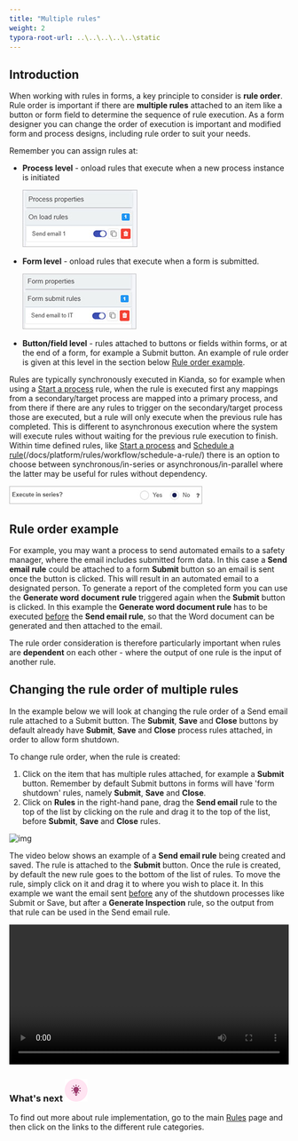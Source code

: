 ```yaml
---
title: "Multiple rules"
weight: 2
typora-root-url: ..\..\..\..\..\static
---
```


## Introduction ##

When working with rules in forms, a key principle to consider is **rule order**. Rule order is important if there are **multiple rules** attached to an item like a button or form field to determine the sequence of rule execution. As a form designer you can change the order of execution is important and modified form and process designs, including rule order to suit your needs.

Remember you can assign rules at:

- **Process level** - onload rules that execute when a new process instance is initiated

  ![Process level rule example](/images/process-level-rule-example.jpg)

- **Form level** - onload rules that execute when a form is submitted.

  ![Form level rules](/images/form-level-rule.jpg)

- **Button/field level** - rules attached to buttons or fields within forms, or at the end of a form, for example a Submit button. An example of rule order is given at this level in the section below [Rule order example](#rule-order-example).

Rules are typically synchronously executed in Kianda, so for example when using a [Start a process](/docs/platform/rules/workflow/start-a-process/) rule, when the rule is executed first any mappings from a secondary/target process are mapped into a primary process, and from there if there are any rules to trigger on the secondary/target process those are executed, but a rule will only execute when the previous rule has completed. This is different to asynchronous execution where the system will execute rules without waiting for the previous rule execution to finish. Within time defined rules, like [Start a process](/docs/platform/rules/workflow/start-a-process/) and [Schedule a rule]()(/docs/platform/rules/workflow/schedule-a-rule/) there is an option to choose between synchronous/in-series or asynchronous/in-parallel where the latter may be useful for rules without dependency.

![Execute in series option on rules](/images/execute-in-series.jpg)

## Rule order example ##

For example, you may want a process to send automated emails to a safety manager, where the email includes submitted form data. In this case a **Send email rule** could be attached to a form **Submit** button so an email is sent once the button is clicked. This will result in an automated email to a designated person. To generate a report of the completed form you can use the **Generate word** **document** **rule** triggered again when the **Submit** button is clicked. In this example the **Generate word document rule** has to be executed <u>before</u> the **Send email rule**, so that the Word document can be generated and then attached to the email. 

The rule order consideration is therefore particularly important when rules are **dependent** on each other - where the output of one rule is the input of another rule.



## Changing the rule order of multiple rules

In the example below we will look at changing the rule order of a Send email rule attached to a Submit button. The **Submit**, **Save** and **Close** buttons by default already have **Submit**, **Save** and **Close** process rules attached, in order to allow form shutdown.

To change rule order, when the rule is created:

1. Click on the item that has multiple rules attached, for example a **Submit** button. Remember by default Submit buttons in forms will have 'form shutdown' rules, namely **Submit**, **Save** and **Close**.
2. Click on **Rules** in the right-hand pane, drag the **Send email** rule to the top of the list by clicking on the rule and drag it to the top of the list, before **Submit**, **Save** and **Close** rules. 

![img](https://academy.kianda.com/wp-content/uploads/2022/03/ruleorder_frame.png)

The video below shows an example of a **Send email rule** being created and saved. The rule is attached to the **Submit** button. Once the rule is created, by default the new rule goes to the bottom of the list of rules. To move the rule, simply click on it and drag it to where you wish to place it. In this example we want the email sent <u>before</u> any of the shutdown processes like Submit or Save, but after a **Generate Inspection** rule, so the output from that rule can be used in the Send email rule. 

<video width="100%" style="width:100%" controls>
    <source src="/videos/short-rule-order.mp4">
    Your browser does not support the video tag.
    </source>
</video>



### What's next  ![Idea icon](/images/18.png) ###

To find out more about rule implementation, go to the main [Rules](/docs/platform/rules/) page and then click on the links to the different rule categories.